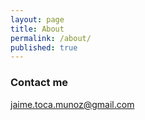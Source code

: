 ```yaml
---
layout: page
title: About
permalink: /about/
published: true
---
```


### Contact me

[jaime.toca.munoz@gmail.com](mailto:jaime.toca.munoz@gmail.com)

